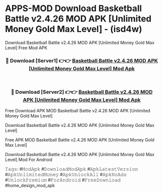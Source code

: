 # APPS-MOD Download Basketball Battle v2.4.26 MOD APK [Unlimited Money Gold Max Level] - (isd4w)
Download Basketball Battle v2.4.26 MOD APK [Unlimited Money Gold Max Level] Free Mod APK

<div align="center">
<h3>🔴 Download [Server1] 👉👉 <a href="https://apk-comot.site?title=Basketball_Battle_v2.4.26_MOD_APK_[Unlimited_Money_Gold_Max_Level]">Basketball Battle v2.4.26 MOD APK [Unlimited Money Gold Max Level] Mod Apk</a></h3><br>

<h3>🔴 Download [Server2] 👉👉 <a href="https://apk-comot.site?title=Basketball_Battle_v2.4.26_MOD_APK_[Unlimited_Money_Gold_Max_Level]">Basketball Battle v2.4.26 MOD APK [Unlimited Money Gold Max Level] Mod Apk</a></h3>
</div>


Free Download APK MOD Basketball Battle v2.4.26 MOD APK [Unlimited Money Gold Max Level]

Download Basketball Battle v2.4.26 MOD APK [Unlimited Money Gold Max Level] 

Free APK MOD Basketball Battle v2.4.26 MOD APK [Unlimited Money Gold Max Level] 

Download Basketball Battle v2.4.26 MOD APK [Unlimited Money Gold Max Level] Mod For Android

𝚃𝚊𝚐𝚜: #𝙼𝚘𝚍𝙰𝚙𝚔 #𝙳𝚘𝚠𝚗𝚕𝚘𝚊𝚍𝙼𝚘𝚍𝙰𝚙𝚔 #𝙰𝚙𝚔𝙻𝚊𝚝𝚎𝚜𝚝𝚅𝚎𝚛𝚜𝚒𝚘𝚗 #𝙰𝚙𝚔𝚄𝚗𝚕𝚒𝚖𝚒𝚝𝚎𝚍𝙼𝚘𝚗𝚎𝚢 #𝙰𝚙𝚔𝚄𝚗𝚕𝚘𝚌𝚔𝙰𝚕𝚕 #𝙰𝚙𝚔𝙽𝚘𝙰𝚍𝚜 #𝚄𝚗𝚕𝚘𝚌𝚔𝙿𝚛𝚎𝚖𝚒𝚞𝚖 #𝙵𝚘𝚛𝙰𝚗𝚍𝚛𝚘𝚒𝚍 #𝙵𝚛𝚎𝚎𝙳𝚘𝚠𝚗𝚕𝚘𝚊𝚍 #home_design_mod_apk